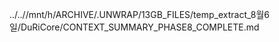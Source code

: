 ../..//mnt/h/ARCHIVE/.UNWRAP/13GB_FILES/temp_extract_8월6일/DuRiCore/CONTEXT_SUMMARY_PHASE8_COMPLETE.md